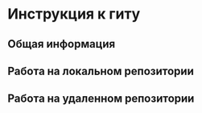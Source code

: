 # Инструкция к гиту

## Общая информация

## Работа на локальном репозитории

## Работа на удаленном репозитории